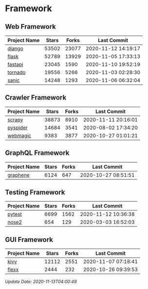# Framework

## Web Framework
| Project Name | Stars | Forks | Last Commit |
| ------------ | ----- | ----- | ----------- |
| [django](https://github.com/django/django) | 53502 | 23077 | 2020-11-12 14:19:17 |
| [flask](https://github.com/pallets/flask) | 52789 | 13929 | 2020-11-05 17:33:13 |
| [fastapi](https://github.com/tiangolo/fastapi) | 23045 | 1590 | 2020-11-10 19:52:19 |
| [tornado](https://github.com/tornadoweb/tornado) | 19556 | 5266 | 2020-11-03 02:28:30 |
| [sanic](https://github.com/huge-success/sanic) | 14248 | 1293 | 2020-11-06 06:32:04 |

## Crawler Framework
| Project Name | Stars | Forks | Last Commit |
| ------------ | ----- | ----- | ----------- |
| [scrapy](https://github.com/scrapy/scrapy) | 38873 | 8910 | 2020-11-11 20:16:01 |
| [pyspider](https://github.com/binux/pyspider) | 14684 | 3541 | 2020-08-02 17:34:20 |
| [webmagic](https://github.com/code4craft/webmagic) | 9383 | 3877 | 2020-10-27 01:01:21 |

## GraphQL Framework
| Project Name | Stars | Forks | Last Commit |
| ------------ | ----- | ----- | ----------- |
| [graphene](https://github.com/graphql-python/graphene) | 6124 | 647 | 2020-10-27 08:51:51 |

## Testing Framework
| Project Name | Stars | Forks | Last Commit |
| ------------ | ----- | ----- | ----------- |
| [pytest](https://github.com/pytest-dev/pytest) | 6699 | 1562 | 2020-11-12 10:36:38 |
| [nose2](https://github.com/nose-devs/nose2) | 654 | 129 | 2020-03-03 16:52:03 |

## GUI Framework
| Project Name | Stars | Forks | Last Commit |
| ------------ | ----- | ----- | ----------- |
| [kivy](https://github.com/kivy/kivy) | 12112 | 2551 | 2020-11-07 07:18:41 |
| [flexx](https://github.com/flexxui/flexx) | 2444 | 232 | 2020-10-26 09:39:53 |

*Update Date: 2020-11-13T04:00:49*